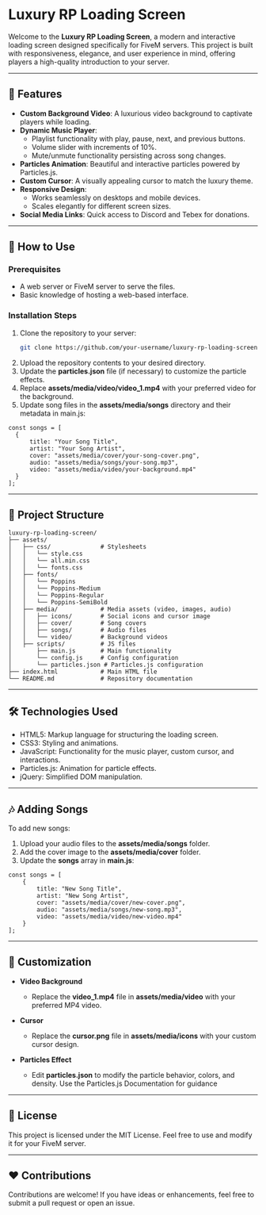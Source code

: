 # Luxury RP Loading Screen

Welcome to the **Luxury RP Loading Screen**, a modern and interactive loading screen designed specifically for FiveM servers. This project is built with responsiveness, elegance, and user experience in mind, offering players a high-quality introduction to your server.

---

## 🎨 Features

- **Custom Background Video**: A luxurious video background to captivate players while loading.
- **Dynamic Music Player**:
  - Playlist functionality with play, pause, next, and previous buttons.
  - Volume slider with increments of 10%.
  - Mute/unmute functionality persisting across song changes.
- **Particles Animation**: Beautiful and interactive particles powered by Particles.js.
- **Custom Cursor**: A visually appealing cursor to match the luxury theme.
- **Responsive Design**:
  - Works seamlessly on desktops and mobile devices.
  - Scales elegantly for different screen sizes.
- **Social Media Links**: Quick access to Discord and Tebex for donations.

---

## 🚀 How to Use

### Prerequisites
- A web server or FiveM server to serve the files.
- Basic knowledge of hosting a web-based interface.

### Installation Steps
1. Clone the repository to your server:
   ```bash
   git clone https://github.com/your-username/luxury-rp-loading-screen.git
   ```
2. Upload the repository contents to your desired directory.
3. Update the **particles.json** file (if necessary) to customize the particle effects.
4. Replace **assets/media/video/video_1.mp4** with your preferred video for the background.
5. Update song files in the **assets/media/songs** directory and their metadata in main.js:
  ```
const songs = [
    {
        title: "Your Song Title",
        artist: "Your Song Artist",
        cover: "assets/media/cover/your-song-cover.png",
        audio: "assets/media/songs/your-song.mp3",
        video: "assets/media/video/your-background.mp4"
    }
];
  ```

---

## 📁 Project Structure
```
luxury-rp-loading-screen/
├── assets/
│   ├── css/              # Stylesheets
│   │   └── style.css
│   │   └── all.min.css
│   │   └── fonts.css
│   ├── fonts/             
│   │   └── Poppins
│   │   └── Poppins-Medium
│   │   └── Poppins-Regular
│   │   └── Poppins-SemiBold
│   ├── media/            # Media assets (video, images, audio)
│   │   ├── icons/        # Social icons and cursor image
│   │   ├── cover/        # Song covers
│   │   ├── songs/        # Audio files
│   │   └── video/        # Background videos
│   ├── scripts/          # JS files
│       ├── main.js       # Main functionality
│       └── config.js     # Config configuration
│       └── particles.json # Particles.js configuration
├── index.html            # Main HTML file
└── README.md             # Repository documentation
```
---

## 🛠️ Technologies Used
- HTML5: Markup language for structuring the loading screen.
- CSS3: Styling and animations.
- JavaScript: Functionality for the music player, custom cursor, and interactions.
- Particles.js: Animation for particle effects.
- jQuery: Simplified DOM manipulation.

---

## 🎶 Adding Songs
To add new songs:

1. Upload your audio files to the **assets/media/songs** folder.
2. Add the cover image to the **assets/media/cover** folder.
3. Update the **songs** array in **main.js**:
```
const songs = [
    {
        title: "New Song Title",
        artist: "New Song Artist",
        cover: "assets/media/cover/new-cover.png",
        audio: "assets/media/songs/new-song.mp3",
        video: "assets/media/video/new-video.mp4"
    }
];
```

---

## 🌟 Customization

- **Video Background**
  - Replace the **video_1.mp4** file in **assets/media/video** with your preferred MP4 video.

- **Cursor**
  - Replace the **cursor.png** file in **assets/media/icons** with your custom cursor design.

- **Particles Effect**
  - Edit **particles.json** to modify the particle behavior, colors, and density. Use the Particles.js Documentation for guidance


---

## 📄 License

This project is licensed under the MIT License. Feel free to use and modify it for your FiveM server.

---

## ❤️ Contributions

Contributions are welcome! If you have ideas or enhancements, feel free to submit a pull request or open an issue.


